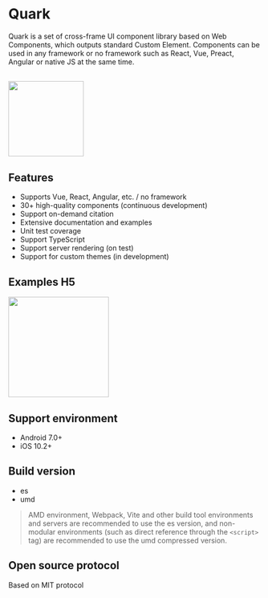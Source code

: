 # Quark

Quark is a set of cross-frame UI component library based on Web Components, which outputs standard Custom Element. Components can be used in any framework or no framework such as React, Vue, Preact, Angular or native JS at the same time.

<div style="margin:30px 0;"><img src="https://m.hellobike.com/resource/helloyun/13459/CnYU2_quark-logo.png?x-oss-process=image/quality,q_80" width="150" /></div>

## Features

- Supports Vue, React, Angular, etc. / no framework
- 30+ high-quality components (continuous development)
- Support on-demand citation
- Extensive documentation and examples
- Unit test coverage
- Support TypeScript
- Support server rendering (on test)
- Support for custom themes (in development)

## Examples H5

<img src="https://m.hellobike.com/resource/helloyun/16682/76s6X_quark.demo.png?x-oss-process=image/quality,q_80" width="200" />

## Support environment

- Android 7.0+
- iOS 10.2+

## Build version

- es
- umd

> AMD environment, Webpack, Vite and other build tool environments and servers are recommended to use the es version, and non-modular environments (such as direct reference through the `<script>` tag) are recommended to use the umd compressed version.

## Open source protocol

Based on MIT protocol

